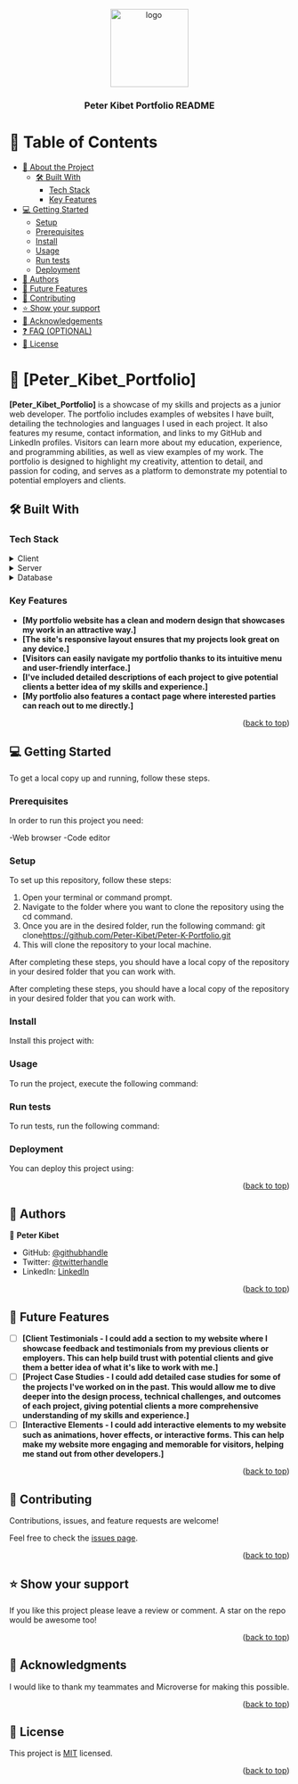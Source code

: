 <a name="readme-top"></a>

<div align="center">

  <img src="Peter-logo.png" alt="logo" width="140"  height="auto" />
  <br/>

  <h3><b>Peter Kibet Portfolio README</b></h3>

</div>


# 📗 Table of Contents

- [📖 About the Project](#about-project)
  - [🛠 Built With](#built-with)
    - [Tech Stack](#tech-stack)
    - [Key Features](#key-features)
- [💻 Getting Started](#getting-started)
  - [Setup](#setup)
  - [Prerequisites](#prerequisites)
  - [Install](#install)
  - [Usage](#usage)
  - [Run tests](#run-tests)
  - [Deployment](#deployment)
- [👥 Authors](#authors)
- [🔭 Future Features](#future-features)
- [🤝 Contributing](#contributing)
- [⭐️ Show your support](#support)
- [🙏 Acknowledgements](#acknowledgements)
- [❓ FAQ (OPTIONAL)](#faq)
- [📝 License](#license)


# 📖 [Peter_Kibet_Portfolio] <a name="about-project"></a>


**[Peter_Kibet_Portfolio]** is a showcase of my skills and projects as a junior web developer. The portfolio includes examples of websites I have built, detailing the technologies and languages I used in each project. It also features my resume, contact information, and links to my GitHub and LinkedIn profiles. Visitors can learn more about my education, experience, and programming abilities, as well as view examples of my work. The portfolio is designed to highlight my creativity, attention to detail, and passion for coding, and serves as a platform to demonstrate my potential to potential employers and clients.

## 🛠 Built With <a name="built-with"></a>

### Tech Stack <a name="tech-stack"></a>



<details>
  <summary>Client</summary>
  <ul>
    <li><a href="https://reactjs.org/">
    -HTML
    -CSS
    </a></li>
  </ul>
</details>

<details>
  <summary>Server</summary>
  <ul>
    <li><a href="https://expressjs.com/"></a></li>
  </ul>
</details>

<details>
<summary>Database</summary>
  <ul>
    <li><a href="https://www.postgresql.org/"></a></li>
  </ul>
</details>


### Key Features <a name="key-features"></a>


- **[My portfolio website has a clean and modern design that showcases my work in an attractive way.]**
- **[The site's responsive layout ensures that my projects look great on any device.]**
- **[Visitors can easily navigate my portfolio thanks to its intuitive menu and user-friendly interface.]**
- **[I've included detailed descriptions of each project to give potential clients a better idea of my skills and experience.]**
- **[My portfolio also features a contact page where interested parties can reach out to me directly.]**

<p align="right">(<a href="#readme-top">back to top</a>)</p>

## 💻 Getting Started <a name="getting-started"></a>

To get a local copy up and running, follow these steps.

### Prerequisites

In order to run this project you need:

-Web browser
-Code editor

### Setup

To set up this repository, follow these steps:

1. Open your terminal or command prompt.
2. Navigate to the folder where you want to clone the repository using the cd command.
3. Once you are in the desired folder, run the following command: git clone<https://github.com/Peter-Kibet/Peter-K-Portfolio.git>
4. This will clone the repository to your local machine.


After completing these steps, you should have a local copy of the repository in your desired folder that you can work with.


After completing these steps, you should have a local copy of the repository in your desired folder that you can work with.
### Install

Install this project with:


### Usage

To run the project, execute the following command:


### Run tests

To run tests, run the following command:


### Deployment

You can deploy this project using:


<p align="right">(<a href="#readme-top">back to top</a>)</p>

## 👥 Authors <a name="authors"></a>

👤 **Peter Kibet**

- GitHub: [@githubhandle](https://github.com/Peter-Kibet)
- Twitter: [@twitterhandle](https://twitter.com/Peter_Montana_J)
- LinkedIn: [LinkedIn](https://www.linkedin.com/in/peter-jk-077148195/?lipi=urn%3Ali%3Apage%3Ad_flagship3_feed%3BRtNdLwX9S4KxQRQYgnD7qQ%3D%3D)


<p align="right">(<a href="#readme-top">back to top</a>)</p>

## 🔭 Future Features <a name="future-features"></a>

- [ ] **[Client Testimonials - I could add a section to my website where I showcase feedback and testimonials from my previous clients or employers. This can help build trust with potential clients and give them a better idea of what it's like to work with me.]**
- [ ] **[Project Case Studies - I could add detailed case studies for some of the projects I've worked on in the past. This would allow me to dive deeper into the design process, technical challenges, and outcomes of each project, giving potential clients a more comprehensive understanding of my skills and experience.]**
- [ ] **[Interactive Elements - I could add interactive elements to my website such as animations, hover effects, or interactive forms. This can help make my website more engaging and memorable for visitors, helping me stand out from other developers.]**

<p align="right">(<a href="#readme-top">back to top</a>)</p>

## 🤝 Contributing <a name="contributing"></a>

Contributions, issues, and feature requests are welcome!

Feel free to check the [issues page](../../issues/).

<p align="right">(<a href="#readme-top">back to top</a>)</p>

## ⭐️ Show your support <a name="support"></a>

If you like this project please leave a review or comment. A star on the repo would be awesome too!

<p align="right">(<a href="#readme-top">back to top</a>)</p>

## 🙏 Acknowledgments <a name="acknowledgements"></a>

I would like to thank my teammates and Microverse for making this possible.

<p align="right">(<a href="#readme-top">back to top</a>)</p>

## 📝 License <a name="license"></a>

This project is [MIT](./LICENCE.md) licensed.

<p align="right">(<a href="#readme-top">back to top</a>)</p>
